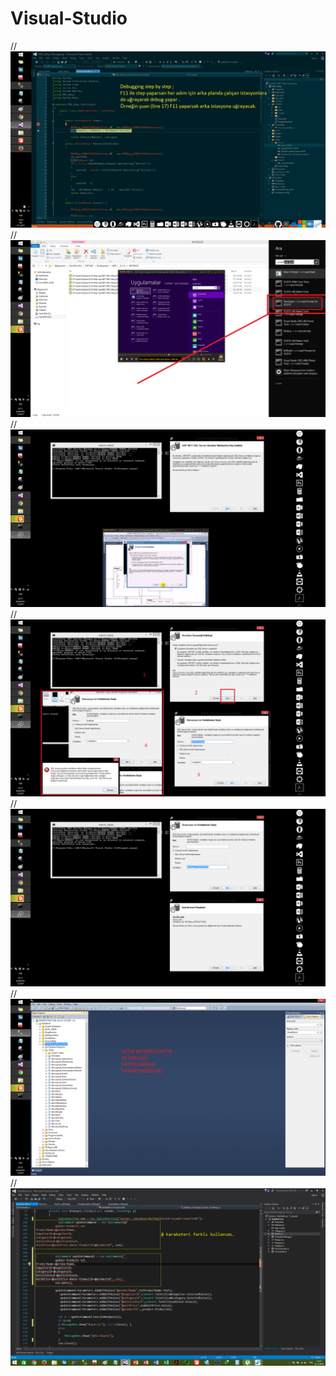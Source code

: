 # Visual-Studio
//![alt text](https://github.com/KursatCAKAL/Visual-Studio/blob/master/VisualStudio_Debug_StepByStep.jpg)
//![alt text](https://github.com/KursatCAKAL/Visual-Studio/blob/master/VisualStudio_DeveloperCommandPrompt/1.png)
//![alt text](https://github.com/KursatCAKAL/Visual-Studio/blob/master/VisualStudio_DeveloperCommandPrompt/2.png)
//![alt text](https://github.com/KursatCAKAL/Visual-Studio/blob/master/VisualStudio_DeveloperCommandPrompt/3.png)
//![alt text](https://github.com/KursatCAKAL/Visual-Studio/blob/master/VisualStudio_DeveloperCommandPrompt/4.png)
//![alt text](https://github.com/KursatCAKAL/Visual-Studio/blob/master/VisualStudio_DeveloperCommandPrompt/5.png)
//![alt text](https://github.com/KursatCAKAL/Visual-Studio/blob/master/VisualStudio_%40_Farkl%C4%B1Kullan%C4%B1m.jpg)


